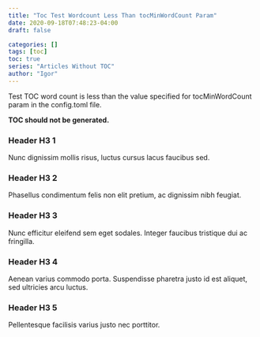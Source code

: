 ```yaml
---
title: "Toc Test Wordcount Less Than tocMinWordCount Param"
date: 2020-09-18T07:48:23-04:00
draft: false

categories: []
tags: [toc]
toc: true
series: "Articles Without TOC"
author: "Igor"
---
```


Test TOC word count is less than the value specified for tocMinWordCount param in the config.toml file. 

<!--more-->

**TOC should not be generated.**

### Header H3 1
Nunc dignissim mollis risus, luctus cursus lacus faucibus sed.
### Header H3 2
Phasellus condimentum felis non elit pretium, ac dignissim nibh feugiat. 
### Header H3 3
Nunc efficitur eleifend sem eget sodales. Integer faucibus tristique dui ac fringilla.  
### Header H3 4
Aenean varius commodo porta. Suspendisse pharetra justo id est aliquet, sed ultricies arcu luctus. 
### Header H3 5
Pellentesque facilisis varius justo nec porttitor. 
